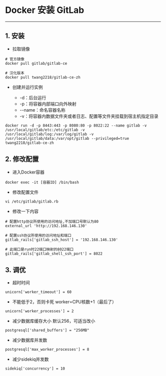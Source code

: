# Docker 安装 GitLab

---

## 1. 安装

* 拉取镜像

```shell
# 官方镜像
docker pull gitlab/gitlab-ce

# 汉化版本
docker pull twang2218/gitlab-ce-zh
```

* 创建并运行实例

  * -d：后台运行
  * -p：将容器内部端口向外映射
  * --name：命名容器名称
  * -v：将容器内数据文件夹或者日志、配置等文件夹挂载到宿主机指定目录

```shell
docker run -d -p 8443:443 -p 8080:80 -p 8022:22 --name gitlab -v /usr/local/gitlab/etc:/etc/gitlab -v /usr/local/gitlab/log:/var/log/gitlab -v /usr/local/gitlab/data:/var/opt/gitlab --privileged=true twang2218/gitlab-ce-zh
```

## 2. 修改配置

* 进入Docker容器

```shell
docker exec -it [容器ID] /bin/bash
```

* 修改配置文件

```shell
vi /etc/gitlab/gitlab.rb
```

* 修改一下内容

```shell
# 配置http协议所使用的访问地址,不加端口号默认为80
external_url 'http://192.168.146.130'

# 配置ssh协议所使用的访问地址和端口
gitlab_rails['gitlab_ssh_host'] = '192.168.146.130'

# 此端口是run时22端口映射的8022端口
gitlab_rails['gitlab_shell_ssh_port'] = 8022
```

## 3. 调优

* 超时时间

```shell
unicorn['worker_timeout'] = 60  
```

* 不能低于2，否则卡死 worker=CPU核数+1（最后了）

```shell
unicorn['worker_processes'] = 2
```

* 减少数据库缓存大小 默认256，可适当改小  

```shell
postgresql['shared_buffers'] = "256MB"
```

* 减少数据库并发数

```shell
postgresql['max_worker_processes'] = 8
```

* 减少sidekiq并发数

```shell
sidekiq['concurrency'] = 10
```

